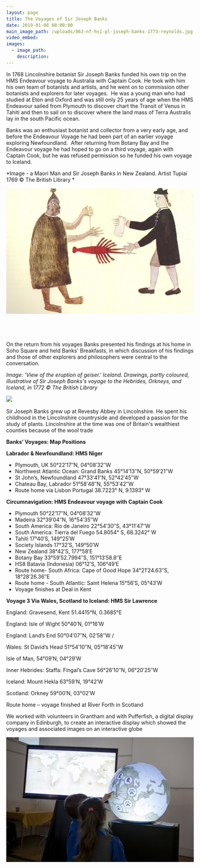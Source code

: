 ```yaml
---
layout: page
title: The Voyages of Sir Joseph Banks
date: 2019-01-08 00:00:00
main_image_path: /uploads/063-nf-hs1-pl-joseph-banks-1773-reynolds.jpg
video_embed:
images:
  - image_path:
    description:
---
```


In 1768 Lincolnshire botanist Sir Joseph Banks funded his own trip on the HMS Endeavour voyage to Australia with Captain Cook. He took with him his own team of botanists and artists, and he went on to commission other botanists and explorers for later voyages.  He was a young man who had studied at Eton and Oxford and was still only 25 years of age when the HMS Endeavour sailed from Plymouth to discover chart the Transit of Venus in Tahiti and then to sail on to discover where the land mass of Terra Australis lay in the south Pacific ocean.

Banks was an enthusiast botanist and collector from a very early age, and before the Endeavour Voyage he had been part of an earlier voyage exploring Newfoundland.  After returning from Botany Bay and the Endeavour voyage he had hoped to go on a third voyage, again with Captain Cook, but he was refused permission so he funded his own voyage to Iceland.

*Image - a Maori Man and Sir Joseph Banks in New Zealand. Artist Tupiai 1769 © The British Library *

![](/uploads/042-au-hs6-pe-a-maori-man-and-joseph-banks-exchanging-a-crayfish-for-a-piece-of-cloth-c--1769.jpg)

######  

On the return from his voyages Banks presented his findings at his home in Soho Square and held Banks' Breakfasts, in which discussion of his findings and those of other explorers and philosophers were central to the conversation.

*Image: 'View of the eruption of geiser.' Iceland. Drawings, partly coloured, illustrative of Sir Joseph Banks's voyage to the Hebrides, Orkneys, and Iceland, in 1772 © The British Library* 

![](/uploads/080-ice-hs7-ls-b20152-08-geyser-drawing.jpg)

Sir Joseph Banks grew up at Revesby Abbey in Lincolnshire. He spent his childhood in the Lincolnshire countryside and developed a passion for the study of plants. Lincolnshire at the time was one of Britain's wealthiest counties because of the wool trade

**Banks’ Voyages: Map Positions**

**Labrador & Newfoundland: HMS Niger**

* Plymouth, UK 50°22′17″N, 04°08′32″W
* Northwest Atlantic Ocean: Grand Banks 45°14′13″N, 50°59′21″W
* St John’s, Newfoundland 47°33′41″N, 52°42′45″W
* Chateau Bay, Labrador 51°58′48″N, 55°53′42″W
* Route home via Lisbon Portugal 38.7223° N, 9.1393° W

**Circumnavigation: HMS Endeavour voyage with Captain Cook**

* Plymouth 50°22′17″N, 04°08′32″W
* Madeira 32°39′04″N, 16°54′35″W
* South America: Rio de Janeiro 22°54′30″S, 43°11′47″W
* South America: Tierra del Fuego 54.8054° S, 68.3242° W
* Tahiti 17°40′S, 149°25′W
* Society Islands 17°32′S, 149°50′W
* New Zealand 38°42′S, 177°58′E
* Botany Bay 33°59′52.7994″S, 151°13′58.8″E
* HS8 Batavia (Indonesia) 06°12′S, 106°49′E
* Route home- South Africa: Cape of Good Hope 34°21′24.63″S, 18°28′26.36″E
* Route home - South Atlantic: Saint Helena 15°56′S, 05°43′W
* Voyage finishes at Deal in Kent

**Voyage 3 Via Wales, Scotland to Iceland: HMS Sir Lawrence**

England: Gravesend, Kent 51.4415°N, 0.3685°E

England: Isle of Wight 50°40′N, 01°16′W

England: Land’s End 50°04′07″N, 02′58″W﻿ / ﻿

Wales: St David’s Head 51°54′10″N, 05°18′45″W

Isle of Man, 54°09′N, 04°29′W

Inner Hebrides: Staffa: Fingal’s Cave 56°26′10″N, 06°20′25″W﻿

Iceland: Mount Hekla 63°59′N, 19°42′W

Scotland: Orkney 59°00′N, 03°02′W

Route home – voyage finished at River Forth in Scotland

We worked with volunteers in Grantham and with Pufferfish, a digital display company in Edinburgh, to create an interactive display which showed the voyages and associated images on an interactive globe

![](/uploads/globe-gravity-fields-139.jpg)